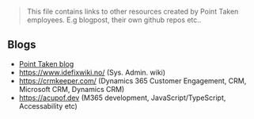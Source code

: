 > This file contains links to other resources created by Point Taken employees. E.g blogpost, their own github repos etc..


## Blogs
- [Point Taken blog](https://pointtaken.no/blogg/)
- https://www.idefixwiki.no/ (Sys. Admin. wiki)
- https://crmkeeper.com/ (Dynamics 365 Customer Engagement, CRM, Microsoft CRM, Dynamics CRM)
- https://acupof.dev (M365 development, JavaScript/TypeScript, Accessability etc)


